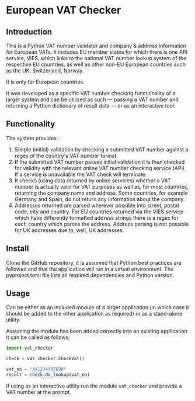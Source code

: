 # European VAT Checker

## Introduction
This is a Python VAT number validator and company & address information for European VATs. It includes EU member states for which there is one API service, VIES, which links to the national VAT number lookup system of the respective EU countries, as well as other non-EU European countries such as the UK, Switzerland, Norway.

It is only for European countries.

It was developed as a specific VAT number checking functionality of a larger system and can be utilised as such — passing a VAT number and returning a Python dictionary of result data — or as an interactive tool.  

## Functionality
The system provides: 

1. Simple (initial) validation by checking a submitted VAT number against a regex of the country's VAT number format.
2. If the submitted VAT number passes initial validation it is then checked for validity with the relevant online VAT number checking service (API). If a service is unavailable the VAT check will terminate. 
3. It checks (using data returned by online services) whether a VAT number is actually valid for VAT purposes as well as, for most countries, returning the company name and address. Some countries, for example Germany and Spain, do not return any information about the company.
4. Addresses returned are parsed wherever possible into street, postal code, city and country. For EU countries returned via the VIES service which have differently formatted address strings there is a regex for each country which parses the address. Address parsing is not possible for UK addresses due to, well, UK addresses.    

## Install
Clone the GitHub repository, it is assumed that Python best practices are followed and that the application will run in a virtual environment. The pyproject.toml file lists all required dependencies and Python version. 

## Usage
Can be either as an included module of a larger application (in which case it should be added to the other application as required) or as a stand-alone utility.

Assuming the module has been added correctly into an existing application it can be called as follows: 

```python
import vat_checker

check = vat_checker.CheckVat()

vat_no = "XX1234567890"
result = check.do_lookup(vat_no)
```

If using as an interactive utility run the module `vat_checker` and provide a VAT number at the prompt.
